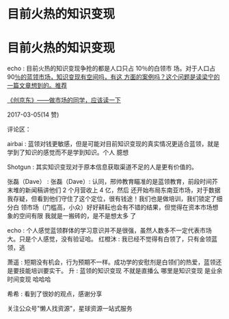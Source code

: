 # 目前火热的知识变现

# 目前火热的知识变现

echo : 目前火热的知识变现争抢的都是人口只占 10％的白领市 场。对于人口占 90[％的蓝领市场，知识变现有空间吗，有这 方面的案例吗？这个问题是读梁宁的一篇文章想到的。](https://mp.weixin.qq.com/s/NcGNuGGhvYiap36qKxNE3w)[推荐](https://mp.weixin.qq.com/s/NcGNuGGhvYiap36qKxNE3w)

[《创京东》](https://mp.weixin.qq.com/s/NcGNuGGhvYiap36qKxNE3w)[——](https://mp.weixin.qq.com/s/NcGNuGGhvYiap36qKxNE3w)[做市场的同学，应该读一下](https://mp.weixin.qq.com/s/NcGNuGGhvYiap36qKxNE3w)

2017-03-05(14 赞)

评论区：

airbai : 蓝领对钱更敏感，但是可能对目前知识变现的真实情况更适合蓝领，就是学到了知识的感觉而不是学到知识。个人 臆想

Shotgun : 其实知识变现对于原本信息获取渠道不足的人是更有价值的。

张磊（Dave） : 张磊（Dave）: 认同，邢帅教育瞄准的是蓝领教育，前段时间芥末堆的新闻稿讲他们 2 个月营收上 4 亿，然后 还开始布局东南亚市场，对于数据我存疑，但看到他们守住了这个定位，很有钱途！我们也是做培训，我们锁定了细分白 领市场（门槛高，小众）好好耕耘也会有不错的结果，但觉得在资本市场想象的空间有限 我就是一搬砖的，是不是想太多 了

echo : 个人感觉蓝领群体的学习意识并不是很强，虽然人数多不一定代表市场大。只是个人感觉，没有验证哈。 红橙沐 : 我已经不觉得有白领了，只有金领蓝领，逃

萧遥 : 短期没有机会，行为预期不一样。成功学的安慰剂是白领们的热爱，蓝领还是要技能培训要实干。 升 : 蓝领的知识变现 不就是直播么 哪里是知识变现 是业余时间变现 哈哈哈

希希 : 看到了很妙的观点，感谢分享

关注公众号"懒人找资源"，星球资源一站式服务